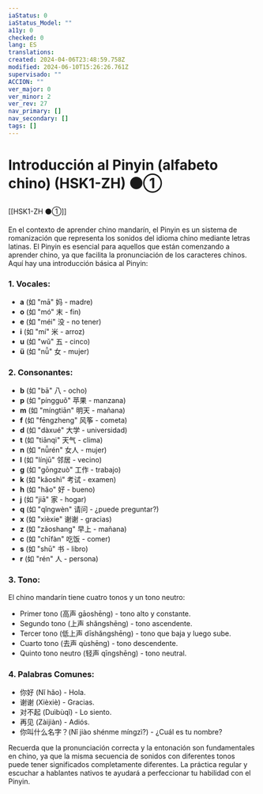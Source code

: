 ```yaml
---
iaStatus: 0
iaStatus_Model: ""
a11y: 0
checked: 0
lang: ES
translations: 
created: 2024-04-06T23:48:59.758Z
modified: 2024-06-10T15:26:26.761Z
supervisado: ""
ACCION: ""
ver_major: 0
ver_minor: 2
ver_rev: 27
nav_primary: []
nav_secondary: []
tags: []
---
```

# Introducción al Pinyin (alfabeto chino) (HSK1-ZH) ⚫①

[[HSK1-ZH ⚫①]]

En el contexto de aprender chino mandarín, el Pinyin es un sistema de romanización que representa los sonidos del idioma chino mediante letras latinas. El Pinyin es esencial para aquellos que están comenzando a aprender chino, ya que facilita la pronunciación de los caracteres chinos. Aquí hay una introducción básica al Pinyin:

### 1. **Vocales:**

- **a** (如 "mā" 妈 - madre)
- **o** (如 "mó" 末 - fin)
- **e** (如 "méi" 没 - no tener)
- **i** (如 "mí" 米 - arroz)
- **u** (如 "wǔ" 五 - cinco)
- **ü** (如 "nǚ" 女 - mujer)

### 2. **Consonantes:**

- **b** (如 "bā" 八 - ocho)
- **p** (如 "píngguǒ" 苹果 - manzana)
- **m** (如 "míngtiān" 明天 - mañana)
- **f** (如 "fēngzheng" 风筝 - cometa)
- **d** (如 "dàxué" 大学 - universidad)
- **t** (如 "tiānqi" 天气 - clima)
- **n** (如 "nǚrén" 女人 - mujer)
- **l** (如 "línjū" 邻居 - vecino)
- **g** (如 "gōngzuò" 工作 - trabajo)
- **k** (如 "kǎoshì" 考试 - examen)
- **h** (如 "hǎo" 好 - bueno)
- **j** (如 "jiā" 家 - hogar)
- **q** (如 "qǐngwèn" 请问 - ¿puede preguntar?)
- **x** (如 "xièxie" 谢谢 - gracias)
- **z** (如 "zǎoshang" 早上 - mañana)
- **c** (如 "chīfàn" 吃饭 - comer)
- **s** (如 "shū" 书 - libro)
- **r** (如 "rén" 人 - persona)

### 3. **Tono:**
El chino mandarín tiene cuatro tonos y un tono neutro:
- Primer tono (高声 gāoshēng) - tono alto y constante.
- Segundo tono (上声 shǎngshēng) - tono ascendente.
- Tercer tono (低上声 dīshǎngshēng) - tono que baja y luego sube.
- Cuarto tono (去声 qùshēng) - tono descendente.
- Quinto tono neutro (轻声 qīngshēng) - tono neutral.

### 4. **Palabras Comunes:**

- 你好 (Nǐ hǎo) - Hola.
- 谢谢 (Xièxiè) - Gracias.
- 对不起 (Duìbùqǐ) - Lo siento.
- 再见 (Zàijiàn) - Adiós.
- 你叫什么名字？(Nǐ jiào shénme míngzì?) - ¿Cuál es tu nombre?

Recuerda que la pronunciación correcta y la entonación son fundamentales en chino, ya que la misma secuencia de sonidos con diferentes tonos puede tener significados completamente diferentes. La práctica regular y escuchar a hablantes nativos te ayudará a perfeccionar tu habilidad con el Pinyin.